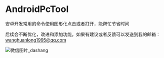 # AndroidPcTool
安卓开发常用的命令使用图形化点击或者打开，能帮忙节省时间

后续会不断优化，改进和添加功能，如果有建议或者反馈可以发送到我的邮箱：wanghuanlong1995@qq.com


![微信图片_dashang](https://github.com/user-attachments/assets/f0f1cc1c-e15a-47b3-8566-464014cb415e)




